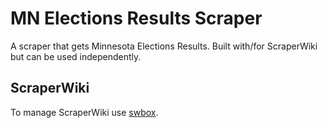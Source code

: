 # MN Elections Results Scraper

A scraper that gets Minnesota Elections Results.  Built with/for ScraperWiki but can be used independently.

## ScraperWiki

To manage ScraperWiki use [swbox](https://github.com/zarino/swbox).